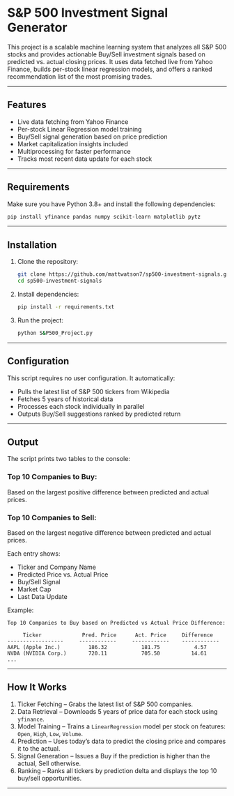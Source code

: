 # S&P 500 Investment Signal Generator

This project is a scalable machine learning system that analyzes all S&P 500 stocks and provides actionable Buy/Sell investment signals based on predicted vs. actual closing prices. It uses data fetched live from Yahoo Finance, builds per-stock linear regression models, and offers a ranked recommendation list of the most promising trades.

---

## Features

- Live data fetching from Yahoo Finance  
- Per-stock Linear Regression model training  
- Buy/Sell signal generation based on price prediction  
- Market capitalization insights included  
- Multiprocessing for faster performance  
- Tracks most recent data update for each stock  

---

## Requirements

Make sure you have Python 3.8+ and install the following dependencies:

```bash
pip install yfinance pandas numpy scikit-learn matplotlib pytz
```

---

## Installation

1. Clone the repository:
   ```bash
   git clone https://github.com/mattwatson7/sp500-investment-signals.git
   cd sp500-investment-signals
   ```

2. Install dependencies:
   ```bash
   pip install -r requirements.txt
   ```

3. Run the project:
   ```bash
   python S&P500_Project.py
   ```

---

## Configuration

This script requires no user configuration. It automatically:
- Pulls the latest list of S&P 500 tickers from Wikipedia
- Fetches 5 years of historical data
- Processes each stock individually in parallel
- Outputs Buy/Sell suggestions ranked by predicted return

---

## Output

The script prints two tables to the console:

### Top 10 Companies to Buy:
Based on the largest positive difference between predicted and actual prices.

### Top 10 Companies to Sell:
Based on the largest negative difference between predicted and actual prices.

Each entry shows:
- Ticker and Company Name
- Predicted Price vs. Actual Price
- Buy/Sell Signal
- Market Cap
- Last Data Update

Example:
```
Top 10 Companies to Buy based on Predicted vs Actual Price Difference:

     Ticker             Pred. Price      Act. Price     Difference
------------------     ------------     ------------    ------------
AAPL (Apple Inc.)         186.32           181.75           4.57
NVDA (NVIDIA Corp.)       720.11           705.50          14.61
...
```

---

## How It Works

1. Ticker Fetching – Grabs the latest list of S&P 500 companies.  
2. Data Retrieval – Downloads 5 years of price data for each stock using `yfinance`.  
3. Model Training – Trains a `LinearRegression` model per stock on features: `Open`, `High`, `Low`, `Volume`.  
4. Prediction – Uses today’s data to predict the closing price and compares it to the actual.  
5. Signal Generation – Issues a Buy if the prediction is higher than the actual, Sell otherwise.  
6. Ranking – Ranks all tickers by prediction delta and displays the top 10 buy/sell opportunities.  

---
